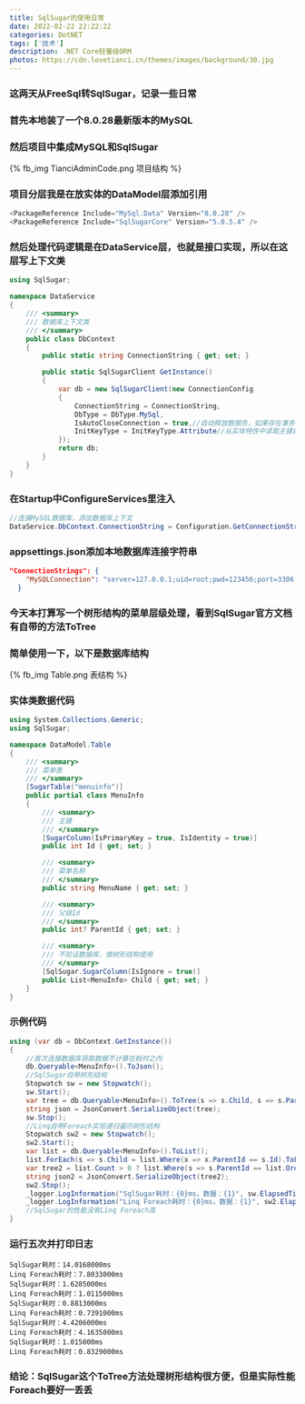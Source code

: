 ```yaml
---
title: SqlSugar的使用日常
date: 2022-02-22 22:22:22
categories: DotNET
tags: ['技术'] 
description: .NET Core轻量级ORM
photos: https://cdn.lovetianci.cn/themes/images/background/30.jpg
---
```

### 这两天从FreeSql转SqlSugar，记录一些日常
<!-- more -->
### 首先本地装了一个8.0.28最新版本的MySQL
### 然后项目中集成MySQL和SqlSugar
{% fb_img TianciAdminCode.png 项目结构 %}
### 项目分层我是在放实体的DataModel层添加引用
```csharp
<PackageReference Include="MySql.Data" Version="8.0.28" />
<PackageReference Include="SqlSugarCore" Version="5.0.5.4" />
```
### 然后处理代码逻辑是在DataService层，也就是接口实现，所以在这层写上下文类
```csharp
using SqlSugar;

namespace DataService
{
    /// <summary>
    /// 数据库上下文类
    /// </summary>
    public class DbContext
    {
        public static string ConnectionString { get; set; }

        public static SqlSugarClient GetInstance()
        {
            var db = new SqlSugarClient(new ConnectionConfig
            {
                ConnectionString = ConnectionString,
                DbType = DbType.MySql,
                IsAutoCloseConnection = true,//自动释放数据务，如果存在事务，在事务结束后释放
                InitKeyType = InitKeyType.Attribute//从实体特性中读取主键自增列信息
            });
            return db;
        }
    }
}
```
### 在Startup中ConfigureServices里注入
```csharp
//连接MySQL数据库，添加数据库上下文
DataService.DbContext.ConnectionString = Configuration.GetConnectionString("MySQLConnection");
```
### appsettings.json添加本地数据库连接字符串
```json
"ConnectionStrings": {
    "MySQLConnection": "server=127.0.0.1;uid=root;pwd=123456;port=3306;database=world;SslMode=None"
  }
```
### 今天本打算写一个树形结构的菜单层级处理，看到SqlSugar官方文档有自带的方法ToTree
### 简单使用一下，以下是数据库结构
{% fb_img Table.png 表结构 %}
### 实体类数据代码
```csharp
using System.Collections.Generic;
using SqlSugar;

namespace DataModel.Table
{
    /// <summary>
    /// 菜单表
    /// </summary>
    [SugarTable("menuinfo")]
    public partial class MenuInfo
    {
        /// <summary>
        /// 主键
        /// </summary>
        [SugarColumn(IsPrimaryKey = true, IsIdentity = true)]
        public int Id { get; set; }

        /// <summary>
        /// 菜单名称
        /// </summary>           
        public string MenuName { get; set; }

        /// <summary>
        /// 父级Id
        /// </summary>           
        public int? ParentId { get; set; }

        /// <summary>
        /// 不验证数据库，做树形结构使用
        /// </summary>
        [SqlSugar.SugarColumn(IsIgnore = true)]
        public List<MenuInfo> Child { get; set; }
    }
}
```
### 示例代码
```csharp
using (var db = DbContext.GetInstance())
{
    //首次连接数据库获取数据不计算在耗时之内
    db.Queryable<MenuInfo>().ToJson();
    //SqlSugar自带树形结构
    Stopwatch sw = new Stopwatch();
    sw.Start();
    var tree = db.Queryable<MenuInfo>().ToTree(s => s.Child, s => s.ParentId, 0);
    string json = JsonConvert.SerializeObject(tree);
    sw.Stop();
    //Linq自带Foreach实现递归遍历树形结构
    Stopwatch sw2 = new Stopwatch();
    sw2.Start();
    var list = db.Queryable<MenuInfo>().ToList();
    list.ForEach(s => s.Child = list.Where(x => x.ParentId == s.Id).ToList());
    var tree2 = list.Count > 0 ? list.Where(s => s.ParentId == list.OrderBy(s => s.ParentId).ToList().FirstOrDefault().ParentId).ToList() : null;
    string json2 = JsonConvert.SerializeObject(tree2);
    sw2.Stop();
    _logger.LogInformation("SqlSugar耗时：{0}ms，数据：{1}", sw.ElapsedTicks / (decimal)Stopwatch.Frequency * 1000, json);//SqlSugar
    _logger.LogInformation("Linq Foreach耗时：{0}ms，数据：{1}", sw2.ElapsedTicks / (decimal)Stopwatch.Frequency * 1000, json2);//Linq Foreach
    //SqlSugar的性能没有Linq Foreach高
}
```
### 运行五次并打印日志
```log
SqlSugar耗时：14.0168000ms
Linq Foreach耗时：7.8033000ms
SqlSugar耗时：1.6285000ms
Linq Foreach耗时：1.0115000ms
SqlSugar耗时：0.8813000ms
Linq Foreach耗时：0.7391000ms
SqlSugar耗时：4.4206000ms
Linq Foreach耗时：4.1635000ms
SqlSugar耗时：1.015000ms
Linq Foreach耗时：0.8329000ms
```
### 结论：SqlSugar这个ToTree方法处理树形结构很方便，但是实际性能Foreach要好一丢丢